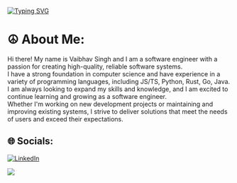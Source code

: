 
[![Typing SVG](https://readme-typing-svg.demolab.com?font=Fira+Code&pause=1000&color=A052F7&width=435&lines=Hello+world!+;%F0%9F%A7%91%F0%9F%8F%BB%E2%80%8D%F0%9F%92%BB+%F0%9F%9B%A0+%F0%9F%92%A3+%F0%9F%96%A5+)](https://git.io/typing-svg)

# ☮ About Me:

Hi there! My name is Vaibhav Singh and I am a software engineer with a passion for creating high-quality, reliable software systems. <br/> 
I have a strong foundation in computer science and have experience in a variety of programming languages, including JS/TS, Python, Rust, Go, Java. <br/> 
I am always looking to expand my skills and knowledge, and I am excited to continue learning and growing as a software engineer. <br /> Whether I'm working on new development projects or maintaining and improving existing systems, I strive to deliver solutions that meet the needs of users and exceed their expectations. <br/>

## 🌐 Socials:

<!-- [![Reddit](https://img.shields.io/badge/Reddit-%23FF4500.svg?logo=Reddit&logoColor=white)](https://reddit.com/user/ramchaik) -->
[![LinkedIn](https://img.shields.io/badge/LinkedIn-%230077B5.svg?logo=linkedin&logoColor=white)](https://linkedin.com/in/ramchaik) 
<!-- [![Twitter](https://img.shields.io/badge/Twitter-%231DA1F2.svg?logo=Twitter&logoColor=white)](https://twitter.com/vsramchaik) -->


![](https://quotes-github-readme.vercel.app/api?type=horizontal&theme=radical)

